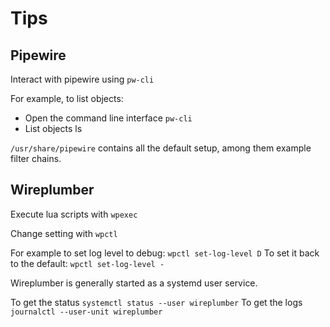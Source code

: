 # Tips

## Pipewire

Interact with pipewire using `pw-cli`

For example, to list objects:

- Open the command line interface `pw-cli`
- List objects ls

`/usr/share/pipewire` contains all the default setup, among them example filter
chains.

## Wireplumber

Execute lua scripts with `wpexec`

Change setting with `wpctl`

For example to set log level to debug: `wpctl set-log-level D`
To set it back to the default: `wpctl set-log-level -`

Wireplumber is generally started as a systemd user service.

To get the status `systemctl status --user wireplumber`
To get the logs `journalctl --user-unit wireplumber`

